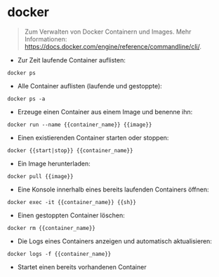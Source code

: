 # docker

> Zum Verwalten von Docker Containern und Images.
> Mehr Informationen: <https://docs.docker.com/engine/reference/commandline/cli/>.

- Zur Zeit laufende Container auflisten:

`docker ps`

- Alle Container auflisten (laufende und gestoppte):

`docker ps -a`

- Erzeuge einen Container aus einem Image und benenne ihn:

`docker run --name {{container_name}} {{image}}`

- Einen existierenden Container starten oder stoppen:

`docker {{start|stop}} {{container_name}}`

- Ein Image herunterladen:

`docker pull {{image}}`

- Eine Konsole innerhalb eines bereits laufenden Containers öffnen:

`docker exec -it {{container_name}} {{sh}}`

- Einen gestoppten Container löschen:

`docker rm {{container_name}}`

- Die Logs eines Containers anzeigen und automatisch aktualisieren:

`docker logs -f {{container_name}}`

- Startet einen bereits vorhandenen Container
